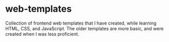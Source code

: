 # web-templates
Collection of frontend web templates that I have created, while learning HTML, CSS, and JavaScript.
The older templates are more basic, and were created when I was less proficient.
